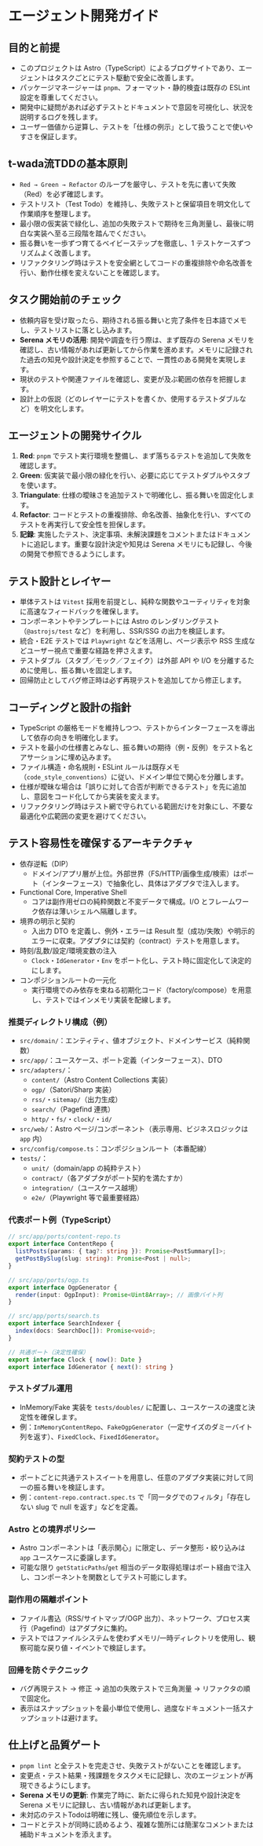 # エージェント開発ガイド

## 目的と前提
- このプロジェクトは Astro（TypeScript）によるブログサイトであり、エージェントはタスクごとにテスト駆動で安全に改善します。
- パッケージマネージャーは `pnpm`、フォーマット・静的検査は既存の ESLint 設定を尊重してください。
- 開発中に疑問があれば必ずテストとドキュメントで意図を可視化し、状況を説明するログを残します。
- ユーザー価値から逆算し、テストを「仕様の例示」として扱うことで使いやすさを保証します。

## t-wada流TDDの基本原則
- `Red → Green → Refactor` のループを厳守し、テストを先に書いて失敗（Red）を必ず確認します。
- テストリスト（Test Todo）を維持し、失敗テストと保留項目を明文化して作業順序を整理します。
- 最小限の仮実装で緑化し、追加の失敗テストで期待を三角測量し、最後に明白な実装へ至る三段階を踏んでください。
- 振る舞いを一歩ずつ育てるベイビーステップを徹底し、1 テストケースずつリズムよく改善します。
- リファクタリング時はテストを安全網としてコードの重複排除や命名改善を行い、動作仕様を変えないことを確認します。

## タスク開始前のチェック
- 依頼内容を受け取ったら、期待される振る舞いと完了条件を日本語でメモし、テストリストに落とし込みます。
- **Serena メモリの活用**: 開発や調査を行う際は、まず既存の Serena メモリを確認し、古い情報があれば更新してから作業を進めます。メモリに記録された過去の知見や設計決定を参照することで、一貫性のある開発を実現します。
- 現状のテストや関連ファイルを確認し、変更が及ぶ範囲の依存を把握します。
- 設計上の仮説（どのレイヤーにテストを書くか、使用するテストダブルなど）を明文化します。

## エージェントの開発サイクル
1. **Red**: `pnpm` でテスト実行環境を整備し、まず落ちるテストを追加して失敗を確認します。
2. **Green**: 仮実装で最小限の緑化を行い、必要に応じてテストダブルやスタブを使います。
3. **Triangulate**: 仕様の曖昧さを追加テストで明確化し、振る舞いを固定化します。
4. **Refactor**: コードとテストの重複排除、命名改善、抽象化を行い、すべてのテストを再実行して安全性を担保します。
5. **記録**: 実施したテスト、決定事項、未解決課題をコメントまたはドキュメントに追記します。重要な設計決定や知見は Serena メモリにも記録し、今後の開発で参照できるようにします。

## テスト設計とレイヤー
- 単体テストは `Vitest` 採用を前提とし、純粋な関数やユーティリティを対象に高速なフィードバックを確保します。
- コンポーネントやテンプレートには Astro のレンダリングテスト（`@astrojs/test` など）を利用し、SSR/SSG の出力を検証します。
- 統合・E2E テストでは `Playwright` などを活用し、ページ表示や RSS 生成などユーザー視点で重要な経路を押さえます。
- テストダブル（スタブ／モック／フェイク）は外部 API や I/O を分離するために使用し、振る舞いを固定します。
- 回帰防止としてバグ修正時は必ず再現テストを追加してから修正します。

## コーディングと設計の指針
- TypeScript の厳格モードを維持しつつ、テストからインターフェースを導出して依存の向きを明確化します。
- テストを最小の仕様書とみなし、振る舞いの期待（例・反例）をテスト名とアサーションに埋め込みます。
- ファイル構造・命名規則・ESLint ルールは既存メモ（`code_style_conventions`）に従い、ドメイン単位で関心を分離します。
- 仕様が曖昧な場合は「誤りに対して合否が判断できるテスト」を先に追加し、意図をコード化してから実装を変えます。
- リファクタリング時はテスト網で守られている範囲だけを対象にし、不要な最適化や広範囲の変更を避けてください。

## テスト容易性を確保するアーキテクチャ
- 依存逆転（DIP）
  - ドメイン/アプリ層が上位。外部世界（FS/HTTP/画像生成/検索）はポート（インターフェース）で抽象化し、具体はアダプタで注入します。
- Functional Core, Imperative Shell
  - コアは副作用ゼロの純粋関数と不変データで構成。I/O とフレームワーク依存は薄いシェルへ隔離します。
- 境界の明示と契約
  - 入出力 DTO を定義し、例外・エラーは Result 型（成功/失敗）や明示的エラーに収束。アダプタには契約（contract）テストを用意します。
- 時刻/乱数/設定/環境変数の注入
  - `Clock`・`IdGenerator`・`Env` をポート化し、テスト時に固定化して決定的にします。
- コンポジションルートの一元化
  - 実行環境でのみ依存を束ねる初期化コード（factory/compose）を用意し、テストではインメモリ実装を配線します。

### 推奨ディレクトリ構成（例）
- `src/domain/`：エンティティ、値オブジェクト、ドメインサービス（純粋関数）
- `src/app/`：ユースケース、ポート定義（インターフェース）、DTO
- `src/adapters/`：
  - `content/`（Astro Content Collections 実装）
  - `ogp/`（Satori/Sharp 実装）
  - `rss/`・`sitemap/`（出力生成）
  - `search/`（Pagefind 連携）
  - `http/`・`fs/`・`clock/`・`id/`
- `src/web/`：Astro ページ/コンポーネント（表示専用、ビジネスロジックは `app` 内）
- `src/config/compose.ts`：コンポジションルート（本番配線）
- `tests/`：
  - `unit/`（domain/app の純粋テスト）
  - `contract/`（各アダプタがポート契約を満たすか）
  - `integration/`（ユースケース越境）
  - `e2e/`（Playwright 等で最重要経路）

### 代表ポート例（TypeScript）
```ts
// src/app/ports/content-repo.ts
export interface ContentRepo {
  listPosts(params: { tag?: string }): Promise<PostSummary[]>;
  getPostBySlug(slug: string): Promise<Post | null>;
}

// src/app/ports/ogp.ts
export interface OgpGenerator {
  render(input: OgpInput): Promise<Uint8Array>; // 画像バイト列
}

// src/app/ports/search.ts
export interface SearchIndexer {
  index(docs: SearchDoc[]): Promise<void>;
}

// 共通ポート（決定性確保）
export interface Clock { now(): Date }
export interface IdGenerator { next(): string }
```

### テストダブル運用
- InMemory/Fake 実装を `tests/doubles/` に配置し、ユースケースの速度と決定性を確保します。
- 例：`InMemoryContentRepo`、`FakeOgpGenerator`（一定サイズのダミーバイト列を返す）、`FixedClock`、`FixedIdGenerator`。

### 契約テストの型
- ポートごとに共通テストスイートを用意し、任意のアダプタ実装に対して同一の振る舞いを検証します。
- 例：`content-repo.contract.spec.ts` で「同一タグでのフィルタ」「存在しない slug で null を返す」などを定義。

### Astro との境界ポリシー
- Astro コンポーネントは「表示関心」に限定し、データ整形・絞り込みは `app` ユースケースに委譲します。
- 可能な限り `getStaticPaths`/`get` 相当のデータ取得処理はポート経由で注入し、コンポーネントを関数としてテスト可能にします。

### 副作用の隔離ポイント
- ファイル書込（RSS/サイトマップ/OGP 出力）、ネットワーク、プロセス実行（Pagefind）はアダプタに集約。
- テストではファイルシステムを使わずメモリ/一時ディレクトリを使用し、観察可能な戻り値・イベントで検証します。

### 回帰を防ぐテクニック
- バグ再現テスト → 修正 → 追加の失敗テストで三角測量 → リファクタの順で固定化。
- 表示はスナップショットを最小単位で使用し、過度なドキュメント一括スナップショットは避けます。

## 仕上げと品質ゲート
- `pnpm lint` と全テストを完走させ、失敗テストがないことを確認します。
- 変更点・テスト結果・残課題をタスクメモに記録し、次のエージェントが再現できるようにします。
- **Serena メモリの更新**: 作業完了時に、新たに得られた知見や設計決定を Serena メモリに記録し、古い情報があれば更新します。
- 未対応のテストTodoは明確に残し、優先順位を示します。
- コードとテストが同時に読めるよう、複雑な箇所には簡潔なコメントまたは補助ドキュメントを添えます。
